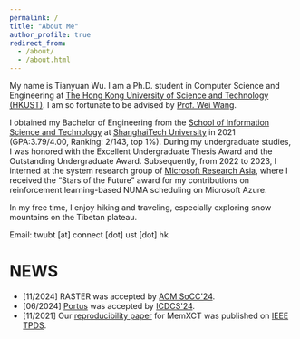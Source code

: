 ```yaml
---
permalink: /
title: "About Me"
author_profile: true
redirect_from: 
  - /about/
  - /about.html
---
```


My name is Tianyuan Wu. I am a Ph.D. student in Computer Science and Engineering at [The Hong Kong University of Science and Technology (HKUST)](https://hkust.edu.hk/). I am so fortunate to be advised by [Prof. Wei Wang](https://www.cse.ust.hk/~weiwa/).


I obtained my Bachelor of Engineering from the [School of Information Science and Technology]((https://sist.shanghaitech.edu.cn/sist_en/)) at [ShanghaiTech University](https://www.shanghaitech.edu.cn/eng/) in 2021 (GPA:3.79/4.00, Ranking: 2/143, top 1%). During my undergraduate studies, I was honored with the Excellent Undergraduate Thesis Award and the Outstanding Undergraduate Award. Subsequently, from 2022 to 2023, I interned at the system research group of [Microsoft Research Asia](https://www.microsoft.com/en-us/research/lab/microsoft-research-asia/), where I received the “Stars of the Future” award for my contributions on reinforcement learning-based NUMA scheduling on Microsoft Azure. 


In my free time, I enjoy hiking and traveling, especially exploring snow mountains on the Tibetan plateau.

Email: twubt [at] connect [dot] ust [dot] hk

NEWS
======
- [11/2024] RASTER was accepted by [ACM SoCC'24](https://acmsocc.org/2024/schedule.html).
- [06/2024] [Portus](https://www.computer.org/csdl/proceedings-article/icdcs/2024/860500a059/1ZCgEAXHPCE) was accepted by [ICDCS'24](https://icdcs2024.icdcs.org/).
- [11/2021] Our [reproducibility paper](https://ieeexplore.ieee.org/abstract/document/9612082/) for MemXCT was published on [IEEE TPDS](https://ieeexplore.ieee.org/xpl/RecentIssue.jsp?punumber=71).
